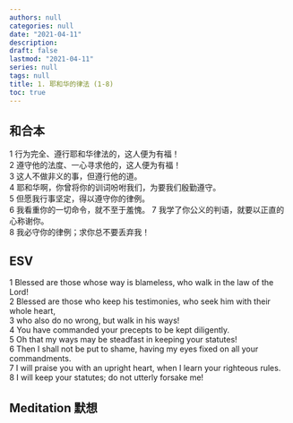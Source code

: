 ```yaml
---
authors: null
categories: null
date: "2021-04-11"
description:
draft: false
lastmod: "2021-04-11"
series: null
tags: null
title: 1. 耶和华的律法 (1-8)
toc: true
---
```




<!--more-->

## 和合本
1 行为完全、遵行耶和华律法的，这人便为有福！  
2 遵守他的法度、一心寻求他的，这人便为有福！  
3 这人不做非义的事，但遵行他的道。  
4 耶和华啊，你曾将你的训词吩咐我们，为要我们殷勤遵守。  
5 但愿我行事坚定，得以遵守你的律例。  
6 我看重你的一切命令，就不至于羞愧。
7 我学了你公义的判语，就要以正直的心称谢你。  
8 我必守你的律例；求你总不要丢弃我！    

## ESV  
1 Blessed are those whose way is blameless, who walk in the law of the Lord!  
2 Blessed are those who keep his testimonies, who seek him with their whole heart,  
3 who also do no wrong, but walk in his ways!  
4 You have commanded your precepts to be kept diligently.  
5 Oh that my ways may be steadfast in keeping your statutes!  
6 Then I shall not be put to shame, having my eyes fixed on all your commandments.  
7 I will praise you with an upright heart, when I learn your righteous rules.  
8 I will keep your statutes; do not utterly forsake me!  

## Meditation 默想